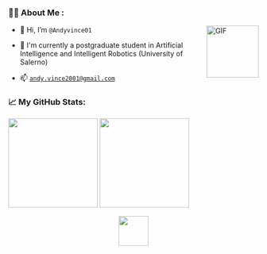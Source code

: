 ### :man_technologist: About Me :

<img align="right" alt="GIF" src="https://github.com/Gapur/Gapur/blob/main/assets/coding.gif?raw=true" height = 105 width = 105/>

- 👋 Hi, I’m `@Andyvince01`

- 🌱 I'm currently a postgraduate student in Artificial Intelligence and Intelligent Robotics (University of Salerno)

- 📫 <a href= "mailto:andy.vince2001@gmail.com">`andy.vince2001@gmail.com`</a>

### 📈 My GitHub Stats:

<p>
  <img height="180em" src="https://github-readme-stats.vercel.app/api?username=Andyvince01&show_icons=true&hide_border=true&&count_private=true&include_all_commits=true" />
  <img height="180em" src="https://github-readme-stats.vercel.app/api/top-langs/?username=Andyvince01&exclude_repo=KNN-Image-Classification&show_icons=true&hide_border=true&layout=compact&langs_count=8"/>
</p>

<div align="center">
  <img  src="https://www.1law.com/wp-content/uploads/2016/08/docubot.gif" height = 60 />
</div>

